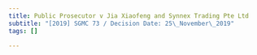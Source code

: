 ```yaml
---
title: Public Prosecutor v Jia Xiaofeng and Synnex Trading Pte Ltd
subtitle: "[2019] SGMC 73 / Decision Date: 25\_November\_2019"
tags: []

---
```

